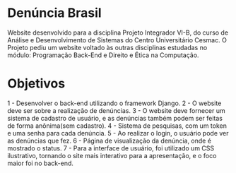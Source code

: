 # Denúncia Brasil

Website desenvolvido para a disciplina Projeto Integrador VI-B, do curso de Análise e Desenvolvimento de Sistemas do Centro Universitário Cesmac. O Projeto pediu um website voltado às outras disciplinas estudadas no módulo: Programação Back-End e Direito e Ética na Computação.

# Objetivos

1 - Desenvolver o back-end utilizando o framework Django.
2 - O website deve ser sobre a realização de denúncias.
3 - O website deve fornecer um sistema de cadastro de usuário, e as denúncias também podem ser feitas de forma anônima(sem cadastro).
4 - Sistema de pesquisas, com um token e uma senha para cada denúncia.
5 - Ao realizar o login, o usuário pode ver as denúncias que fez.
6 - Página de visualização da denúncia, onde é mostrado o status.
7 - Para a interface de usuário, foi utilizado um CSS ilustrativo, tornando o site mais interativo para a apresentação, e o foco maior foi no back-end.
